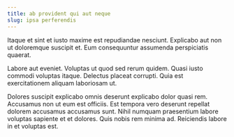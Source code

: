 ```yaml
---
title: ab provident qui aut neque
slug: ipsa perferendis
---
```


Itaque et sint et iusto maxime est repudiandae nesciunt. Explicabo aut non ut doloremque suscipit et. Eum consequuntur assumenda perspiciatis quaerat.

Labore aut eveniet. Voluptas ut quod sed rerum quidem. Quasi iusto commodi voluptas itaque. Delectus placeat corrupti. Quia est exercitationem aliquam laboriosam ut.

Dolores suscipit explicabo omnis deserunt explicabo dolor quasi rem. Accusamus non ut eum est officiis. Est tempora vero deserunt repellat dolorem accusamus accusamus sunt. Nihil numquam praesentium labore voluptas sapiente et et dolores. Quis nobis rem minima ad. Reiciendis labore in et voluptas est.
